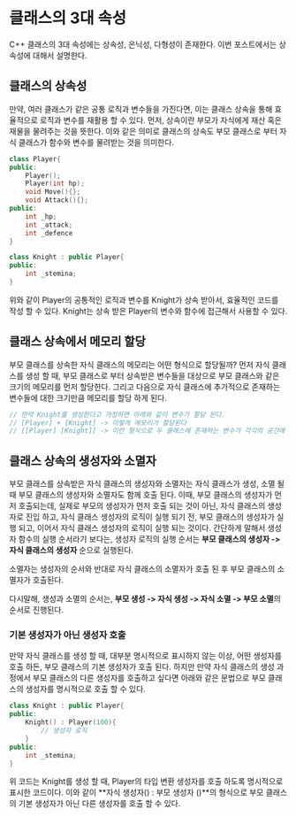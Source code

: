 # 클래스의 3대 속성
C++ 클래스의 3대 속성에는 상속성, 은닉성, 다형성이 존재한다. 이번 포스트에서는 상속성에 대해서 설명한다.

## 클래스의 상속성
만약, 여러 클래스가 같은 공통 로직과 변수들을 가진다면, 이는 클래스 상속을 통해 효율적으로 로직과 변수를 재활용 할 수 있다. 먼저, 상속이란 부모가 자식에게 재산 혹은 재물을 물려주는 것을 뜻한다. 이와 같은 의미로 클래스의 상속도 부모 클래스로 부터 자식 클래스가 함수와 변수를 물려받는 것을 의미한다.

```cpp
class Player{
public:
    Player();
    Player(int hp);
    void Move(){};
    void Attack(){};
public:
    int _hp;
    int _attack;
    int _defence
}

class Knight : public Player{
public:
    int _stemina;
}
```

위와 같이 Player의 공통적인 로직과 변수를 Knight가 상속 받아서, 효율적인 코드를 작성 할 수 있다. Knight는 상속 받은 Player의 변수와 함수에 접근해서 사용할 수 있다.

## 클래스 상속에서 메모리 할당
부모 클래스를 상속한 자식 클래스의 메모리는 어떤 형식으로 할당될까? 먼저 자식 클래스를 생성 할 때, 부모 클래스로 부터 상속받은 변수들을 대상으로 부모 클래스와 같은 크기의 메모리를 먼저 할당한다. 그리고 다음으로 자식 클래스에 추가적으로 존재하는 변수들에 대한 크기만큼 메모리를 할당 하게 된다.
```cpp
// 만약 Knight를 생성한다고 가정하면 아래와 같이 변수가 할당 된다.
// [Player] + [Knight] -> 이렇게 메모리가 할당된다
// [[Player] [Knight]] -> 이런 형식으로 두 클래스에 존재하는 변수가 각각의 공간에 할당 되어 하나의 Knight 클래스의 메모리 공간을 형성한다.
```

## 클래스 상속의 생성자와 소멸자
부모 클래스를 상속받은 자식 클래스의 생성자와 소멸자는 자식 클래스가 생성, 소멸 될때 부모 클래스의 생성자와 소멸자도 함께 호출 된다. 이때, 부모 클래스의 생성자가 먼저 호출되는데, 실제로 부모의 생성자가 먼저 호출 되는 것이 아닌, 자식 클래스의 생성자로 진입 하고, 자식 클래스 생성자의 로직이 실행 되기 전, 부모 클래스의 생성자가 실행 되고, 이어서 자식 클래스 생성자의 로직이 실행 되는 것이다. 간단하게 말해서 생성자 함수의 실행 순서라기 보다는, 생성자 로직의 실행 순서는 **부모 클래스의 생성자 -> 자식 클래스의 생성자** 순으로 실행된다.

소멸자는 생성자의 순서와 반대로 자식 클래스의 소멸자가 호출 된 후 부모 클래스의 소멸자가 호출된다.

다시말해, 생성과 소멸의 순서는, **부모 생성 -> 자식 생성 -> 자식 소멸 -> 부모 소멸**의 순서로 진행된다.

### 기본 생성자가 아닌 생성자 호출
만약 자식 클래스를 생성 할 때, 대부분 명시적으로 표시하지 않는 이상, 어떤 생성자를 호출 하든, 부모 클래스의 기본 생성자가 호출 된다. 하지만 만약 자식 클래스의 생성 과정에서 부모 클래스의 다른 생성자를 호출하고 싶다면 아래와 같은 문법으로 부모 클래스의 생성자를 명시적으로 호출 할 수 있다.
```cpp
class Knight : public Player{
public:
    Knight() : Player(100){
        // 생성자 로직
    }
public:
    int _stemina;
}
```

위 코드는 Knight를 생성 할 때, Player의 타입 변환 생성자를 호출 하도록 명시적으로 표시한 코드이다. 이와 같이 **자식 생성자() : 부모 생성자 ()**의 형식으로 부모 클래스의 기본 생성자가 아닌 다른 생성자를 호출 할 수 있다.